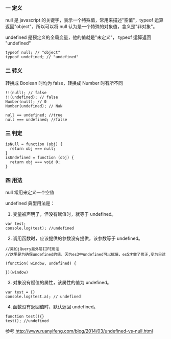 ### 一 定义

null 是 javascript 的关键字，表示一个特殊值，常用来描述"空值"，typeof 运算返回"object"，所以可以将 null 认为是一个特殊的对象值，含义是"非对象"。

undefined 是预定义的全局变量，他的值就是"未定义"， typeof 运算返回 "undefined"

```
typeof null; // "object"
typeof undefined; // "undefined"
```

### 二 转义

转换成 Boolean 时均为 false，转换成 Number 时有所不同

```
!!(null); // false
!!(undefined); // false
Number(null); // 0
Number(undefined); // NaN

null == undefined; //true
null === undefined; //false
```

### 三 判定

```
isNull = function (obj) {
  return obj === null;
}
isUndefined = function (obj) {
  return obj === void 0;
}
```

### 四 用法

null 常用来定义一个空值

undefined 典型用法是：

1. 变量被声明了，但没有赋值时，就等于 undefined。

```
var test;
console.log(test); //undefined
```

2. 调用函数时，应该提供的参数没有提供，该参数等于 undefined。

```
//类如jQuery最外层IIFE用法
//这里是为确保undefined的值，因为es3中undefined可以赋值，es5才做了修正,变为只读

(function( window, undefined) {

})(window)
```

3. 对象没有赋值的属性，该属性的值为 undefined。

```
var test = {}
console.log(test.a); // undefined
```

4. 函数没有返回值时，默认返回 undefined。

```
function test(){}
test(); //undefined
```

参考 http://www.ruanyifeng.com/blog/2014/03/undefined-vs-null.html
